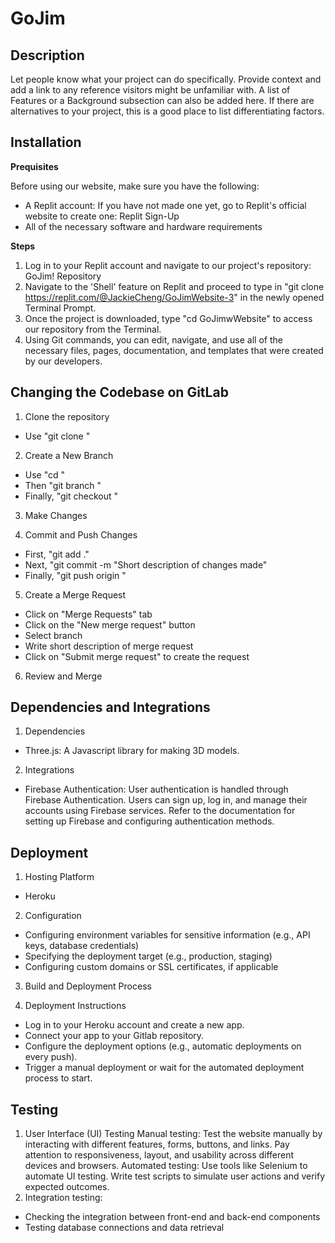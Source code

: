 # GoJim

## Description
Let people know what your project can do specifically. Provide context and add a link to any reference visitors might be unfamiliar with. A list of Features or a Background subsection can also be added here. If there are alternatives to your project, this is a good place to list differentiating factors.

## Installation
**Prequisites**

Before using our website, make sure you have the following:
- A Replit account: If you have not made one yet, go to Replit's official website to create one: Replit Sign-Up
- All of the necessary software and hardware requirements

**Steps**
1. Log in to your Replit account and navigate to our project's repository: GoJim! Repository
2. Navigate to the 'Shell' feature on Replit and proceed to type in "git clone https://replit.com/@JackieCheng/GoJimWebsite-3" in the newly opened Terminal Prompt.
3. Once the project is downloaded, type "cd GoJimwWebsite" to access our repository from the Terminal.
4. Using Git commands, you can edit, navigate, and use all of the necessary files, pages, documentation, and templates that were created by our developers.

## Changing the Codebase on GitLab
1. Clone the repository
- Use "git clone <repository>"

2. Create a New Branch
- Use "cd <repository>"
- Then "git branch <branchName>"
- Finally, "git checkout <branchName>"

3. Make Changes

4. Commit and Push Changes
- First, "git add ."
- Next, "git commit -m "Short description of changes made"
- Finally, "git push origin <branchName>"

5. Create a Merge Request
- Click on "Merge Requests" tab
- Click on the "New merge request" button
- Select branch
- Write short description of merge request
- Click on "Submit merge request" to create the request

6. Review and Merge

## Dependencies and Integrations
1. Dependencies
- Three.js: A Javascript library for making 3D models.

2. Integrations 
- Firebase Authentication: User authentication is handled through Firebase Authentication. Users can sign up, log in, and manage their accounts using Firebase services. Refer to the documentation for setting up Firebase and configuring authentication methods.

## Deployment
1. Hosting Platform
- Heroku

2. Configuration
- Configuring environment variables for sensitive information (e.g., API keys, database credentials)
- Specifying the deployment target (e.g., production, staging)
- Configuring custom domains or SSL certificates, if applicable

3. Build and Deployment Process

4. Deployment Instructions
- Log in to your Heroku account and create a new app.
- Connect your app to your Gitlab repository.
- Configure the deployment options (e.g., automatic deployments on every push).
- Trigger a manual deployment or wait for the automated deployment process to start.

## Testing
1. User Interface (UI) Testing
Manual testing: Test the website manually by interacting with different features, forms, buttons, and links. Pay attention to responsiveness, layout, and usability across different devices and browsers.
Automated testing: Use tools like Selenium to automate UI testing. Write test scripts to simulate user actions and verify expected outcomes.
2. Integration testing:
- Checking the integration between front-end and back-end components
- Testing database connections and data retrieval
